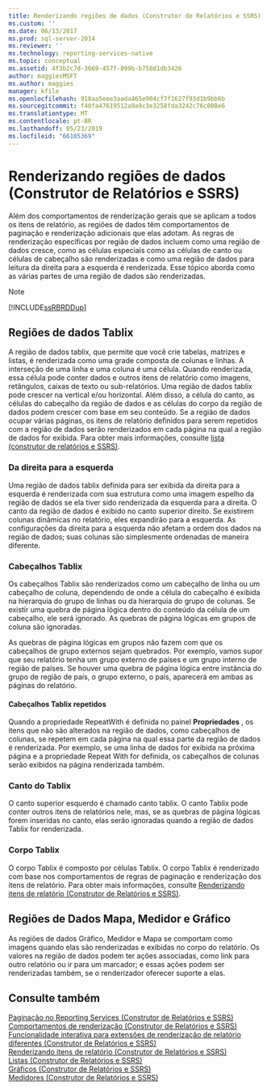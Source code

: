 ```yaml
---
title: Renderizando regiões de dados (Construtor de Relatórios e SSRS) | Microsoft Docs
ms.custom: ''
ms.date: 06/13/2017
ms.prod: sql-server-2014
ms.reviewer: ''
ms.technology: reporting-services-native
ms.topic: conceptual
ms.assetid: 4f3b2c7d-3669-457f-899b-b758d1db3426
author: maggiesMSFT
ms.author: maggies
manager: kfile
ms.openlocfilehash: 918aa5eee3aada465e904cf7f1627f93d1b9bb6b
ms.sourcegitcommit: f40fa47619512a9a9c3e3258fda3242c76c008e6
ms.translationtype: MT
ms.contentlocale: pt-BR
ms.lasthandoff: 05/23/2019
ms.locfileid: "66105369"
---
```

# <a name="rendering-data-regions-report-builder-and-ssrs"></a>Renderizando regiões de dados (Construtor de Relatórios e SSRS)
  Além dos comportamentos de renderização gerais que se aplicam a todos os itens de relatório, as regiões de dados têm comportamentos de paginação e renderização adicionais que elas adotam. As regras de renderização específicas por região de dados incluem como uma região de dados cresce, como as células especiais como as células de canto ou células de cabeçalho são renderizadas e como uma região de dados para leitura da direita para a esquerda é renderizada. Esse tópico aborda como as várias partes de uma região de dados são renderizadas.  
  
> [!NOTE]  
>  [!INCLUDE[ssRBRDDup](../../includes/ssrbrddup-md.md)]  
  
## <a name="tablix-data-regions"></a>Regiões de dados Tablix  
 A região de dados tablix, que permite que você crie tabelas, matrizes e listas, é renderizada como uma grade composta de colunas e linhas. A interseção de uma linha e uma coluna é uma célula. Quando renderizada, essa célula pode conter dados e outros itens de relatório como imagens, retângulos, caixas de texto ou sub-relatórios. Uma região de dados tablix pode crescer na vertical e/ou horizontal. Além disso, a célula do canto, as células do cabeçalho da região de dados e as células do corpo da região de dados podem crescer com base em seu conteúdo. Se a região de dados ocupar várias páginas, os itens de relatório definidos para serem repetidos com a região de dados serão renderizados em cada página na qual a região de dados for exibida. Para obter mais informações, consulte [lista &#40;construtor de relatórios e SSRS&#41;](tables-matrices-and-lists-report-builder-and-ssrs.md).  
  
### <a name="right-to-left"></a>Da direita para a esquerda  
 Uma região de dados tablix definida para ser exibida da direita para a esquerda é renderizada com sua estrutura como uma imagem espelho da região de dados se ela tiver sido renderizada da esquerda para a direita. O canto da região de dados é exibido no canto superior direito. Se existirem colunas dinâmicas no relatório, eles expandirão para a esquerda. As configurações da direita para a esquerda não afetam a ordem dos dados na região de dados; suas colunas são simplesmente ordenadas de maneira diferente.  
  
### <a name="tablix-headers"></a>Cabeçalhos Tablix  
 Os cabeçalhos Tablix são renderizados como um cabeçalho de linha ou um cabeçalho de coluna, dependendo de onde a célula do cabeçalho é exibida na hierarquia do grupo de linhas ou da hierarquia do grupo de colunas. Se existir uma quebra de página lógica dentro do conteúdo da célula de um cabeçalho, ele será ignorado. As quebras de página lógicas em grupos de coluna são ignoradas.  
  
 As quebras de página lógicas em grupos não fazem com que os cabeçalhos de grupo externos sejam quebrados. Por exemplo, vamos supor que seu relatório tenha um grupo externo de países e um grupo interno de região de países. Se houver uma quebra de página lógica entre instância do grupo de região de país, o grupo externo, o país, aparecerá em ambas as páginas do relatório.  
  
#### <a name="repeated-tablix-headers"></a>Cabeçalhos Tablix repetidos  
 Quando a propriedade RepeatWith é definida no painel **Propriedades** , os itens que não são alterados na região de dados, como cabeçalhos de colunas, se repetem em cada página na qual essa parte da região de dados é renderizada. Por exemplo, se uma linha de dados for exibida na próxima página e a propriedade Repeat With for definida, os cabeçalhos de colunas serão exibidos na página renderizada também.  
  
### <a name="tablix-corner"></a>Canto do Tablix  
 O canto superior esquerdo é chamado canto tablix. O canto Tablix pode conter outros itens de relatórios nele, mas, se as quebras de página lógicas forem inseridas no canto, elas serão ignoradas quando a região de dados Tablix for renderizada.  
  
### <a name="tablix-body"></a>Corpo Tablix  
 O corpo Tablix é composto por células Tablix. O corpo Tablix é renderizado com base nos comportamentos de regras de paginação e renderização dos itens de relatório. Para obter mais informações, consulte [Renderizando itens de relatório &#40;Construtor de Relatórios e SSRS&#41;](rendering-report-items-report-builder-and-ssrs.md).  
  
## <a name="chart-gauge-and-map-data-regions"></a>Regiões de Dados Mapa, Medidor e Gráfico  
 As regiões de dados Gráfico, Medidor e Mapa se comportam como imagens quando elas são renderizadas e exibidas no corpo do relatório. Os valores na região de dados podem ter ações associadas, como link para outro relatório ou ir para um marcador; e essas ações podem ser renderizadas também, se o renderizador oferecer suporte a elas.  
  
## <a name="see-also"></a>Consulte também  
 [Paginação no Reporting Services &#40;Construtor de Relatórios e SSRS&#41;](pagination-in-reporting-services-report-builder-and-ssrs.md)   
 [Comportamentos de renderização &#40;Construtor de Relatórios e SSRS&#41;](rendering-behaviors-report-builder-and-ssrs.md)   
 [Funcionalidade interativa para extensões de renderização de relatório diferentes &#40;Construtor de Relatórios e SSRS&#41;](../report-builder/interactive-functionality-different-report-rendering-extensions.md)   
 [Renderizando itens de relatório &#40;Construtor de Relatórios e SSRS&#41;](rendering-report-items-report-builder-and-ssrs.md)   
 [Listas &#40;Construtor de Relatórios e SSRS&#41;](tables-matrices-and-lists-report-builder-and-ssrs.md)   
 [Gráficos &#40;Construtor de Relatórios e SSRS&#41;](charts-report-builder-and-ssrs.md)   
 [Medidores &#40;Construtor de Relatórios e SSRS&#41;](gauges-report-builder-and-ssrs.md)  
  
  
